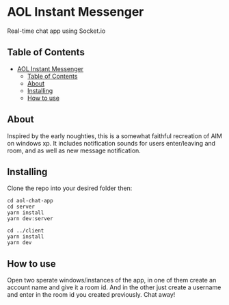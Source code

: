 # AOL Instant Messenger

Real-time chat app using Socket.io

## Table of Contents

- [AOL Instant Messenger](#aol-instant-messenger)
  - [Table of Contents](#table-of-contents)
  - [About](#about)
  - [Installing](#installing)
  - [How to use](#how-to-use)

## About

Inspired by the early noughties, this is a somewhat faithful recreation of AIM on windows xp. It includes notification sounds for users enter/leaving and room, and as well as new message notification.

## Installing

Clone the repo into your desired folder then:

```
cd aol-chat-app
cd server
yarn install
yarn dev:server

cd ../client
yarn install
yarn dev
```

## How to use

Open two sperate windows/instances of the app, in one of them create an account name and give it a room id. And in the other just create a username and enter in the room id you created previously. Chat away!
